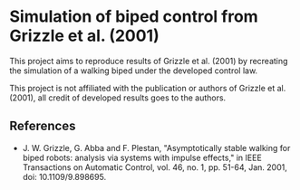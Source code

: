 # Simulation of biped control from Grizzle et al. (2001)

This project aims to reproduce results of Grizzle et al. (2001) by recreating the simulation of a walking biped under the developed control law.

This project is not affiliated with the publication or authors of Grizzle et al. (2001), all credit of developed results goes to the authors.

## References

- J. W. Grizzle, G. Abba and F. Plestan, "Asymptotically stable walking for biped robots: analysis via systems with impulse effects," in IEEE Transactions on Automatic Control, vol. 46, no. 1, pp. 51-64, Jan. 2001, doi: 10.1109/9.898695.
